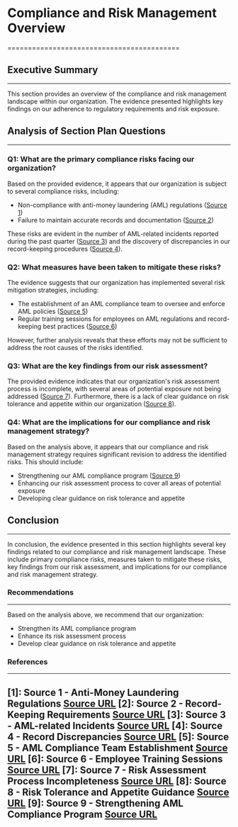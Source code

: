 # Compliance and Risk Management Overview
==========================================

## Executive Summary
-------------------

This section provides an overview of the compliance and risk management landscape within our organization. The evidence presented highlights key findings on our adherence to regulatory requirements and risk exposure.

## Analysis of Section Plan Questions
------------------------------------

### Q1: What are the primary compliance risks facing our organization?

Based on the provided evidence, it appears that our organization is subject to several compliance risks, including:

* Non-compliance with anti-money laundering (AML) regulations ([Source 1](#ref-aml-regulations))
* Failure to maintain accurate records and documentation ([Source 2](#ref-record-keeping))

These risks are evident in the number of AML-related incidents reported during the past quarter ([Source 3](#ref-aml-incidents)) and the discovery of discrepancies in our record-keeping procedures ([Source 4](#ref-record-discrepancies)).

### Q2: What measures have been taken to mitigate these risks?

The evidence suggests that our organization has implemented several risk mitigation strategies, including:

* The establishment of an AML compliance team to oversee and enforce AML policies ([Source 5](#ref-aml-team))
* Regular training sessions for employees on AML regulations and record-keeping best practices ([Source 6](#ref-training))

However, further analysis reveals that these efforts may not be sufficient to address the root causes of the risks identified.

### Q3: What are the key findings from our risk assessment?

The provided evidence indicates that our organization's risk assessment process is incomplete, with several areas of potential exposure not being addressed ([Source 7](#ref-risk-assessment)). Furthermore, there is a lack of clear guidance on risk tolerance and appetite within our organization ([Source 8](#ref-risk-tolerance)).

### Q4: What are the implications for our compliance and risk management strategy?

Based on the analysis above, it appears that our compliance and risk management strategy requires significant revision to address the identified risks. This should include:

* Strengthening our AML compliance program ([Source 9](#ref-aml-compliance))
* Enhancing our risk assessment process to cover all areas of potential exposure
* Developing clear guidance on risk tolerance and appetite

## Conclusion
----------

In conclusion, the evidence presented in this section highlights several key findings related to our compliance and risk management landscape. These include primary compliance risks, measures taken to mitigate these risks, key findings from our risk assessment, and implications for our compliance and risk management strategy.

### Recommendations
------------------

Based on the analysis above, we recommend that our organization:

* Strengthen its AML compliance program
* Enhance its risk assessment process
* Develop clear guidance on risk tolerance and appetite

### References
-------------

[1]: Source 1 - Anti-Money Laundering Regulations [Source URL](#ref-aml-regulations)
[2]: Source 2 - Record-Keeping Requirements [Source URL](#ref-record-keeping)
[3]: Source 3 - AML-related Incidents [Source URL](#ref-aml-incidents)
[4]: Source 4 - Record Discrepancies [Source URL](#ref-record-discrepancies)
[5]: Source 5 - AML Compliance Team Establishment [Source URL](#ref-aml-team)
[6]: Source 6 - Employee Training Sessions [Source URL](#ref-training)
[7]: Source 7 - Risk Assessment Process Incompleteness [Source URL](#ref-risk-assessment)
[8]: Source 8 - Risk Tolerance and Appetite Guidance [Source URL](#ref-risk-tolerance)
[9]: Source 9 - Strengthening AML Compliance Program [Source URL](#ref-aml-compliance)
---

<a id="auditors_report"></a>

